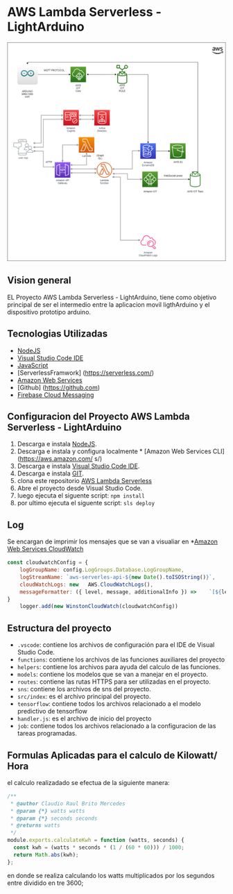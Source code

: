 # AWS Lambda Serverless - LightArduino
![Screenshot](infra.png)
## Vision general 
EL Proyecto AWS Lambda Serverless - LightArduino, tiene como objetivo principal de ser el intermedio entre la aplicacion movil ligthArduino y el dispositivo prototipo arduino.
## Tecnologias Utilizadas
* [NodeJS](https://nodejs.org/en/)
* [Visual Studio Code IDE](https://code.visualstudio.com/)
* [JavaScript](https://www.javascript.com/)
* [ServerlessFramwork] (https://serverless.com/)
* [Amazon Web Services](https://aws.amazon.com/es/)
* [Github] (https://github.com)
* [Firebase Cloud Messaging](https://firebase.google.com/docs/cloud-messaging)
## Configuracion del Proyecto AWS Lambda Serverless - LightArduino

1. Descarga e instala [NodeJS](https://nodejs.org/en/).
2. Descarga e instala y configura localmente * [Amazon Web Services CLI](https://aws.amazon.com/ s/)
3. Descarga e instala [Visual Studio Code IDE](https://code.visualstudio.com/).
4. Descarga e instala [GIT](https://git-scm.com/).
5. clona este repositorio [AWS Lambda Serverless](https://github.com/cb161769/aws-lambda-serverless-Functional)
6. Abre el proyecto desde Visual Studio Code.
7. luego ejecuta el siguente 
script: `npm install`
8. por ultimo ejecuta el siguente
script: `sls deploy`

## Log

Se encargan de imprimir los mensajes que se van a visualiar en *[Amazon Web Services CloudWatch](https://aws.amazon.com/es/cloudwatch/) 
```javascript 
const cloudwatchConfig = {
    logGroupName: config.LogGroups.Database.LogGroupName,
    logStreamName: `aws-serverles-api-${new Date().toISOString()}`,
    cloudWatchLogs: new   AWS.CloudWatchLogs(),
    messageFormatter: ({ level, message, additionalInfo }) =>    `[${level}] : ${message} \nInformacion Adicional: ${JSON.stringify(additionalInfo)}}`
}
    logger.add(new WinstonCloudWatch(cloudwatchConfig))
```
## Estructura del proyecto
* `.vscode`: contiene los archivos de configuración para el IDE de Visual Studio Code.
* `functions`: contiene los archivos de las funciones auxiliares del proyecto
* `helpers`: contiene los archivos para ayuda del calculo de las funciones.
* `models`: contiene los modelos que se van a manejar en el proyecto.
* `routes`: contiene las rutas HTTPS para ser utilizadas en el proyecto.
* `sns`: contiene los archivos de sns del proyecto.
* `src/index`: es el archivo principal del proyecto.
* `tensorflow`: contiene todos los archivos relacionado a el modelo predictivo de tensorflow
* `handler.js`: es el archivo de inicio del proyecto
* `job`: contiene todos los archivos relacionado a la configuracion de las tareas programadas.

## Formulas Aplicadas para el calculo de Kilowatt/ Hora

el calculo realizadado se efectua de la siguiente manera: 
```javascript
/**
 * @author Claudio Raul Brito Mercedes
 * @param {*} watts watts
 * @param {*} seconds seconds
 * @returns watts
 */
module.exports.calculateKwh = function (watts, seconds) {
  const kwh = (watts * seconds * (1 / (60 * 60))) / 1000;
  return Math.abs(kwh);
};
```
en donde se realiza calculando los watts multiplicados por los segundos entre dividido en tre 3600;
